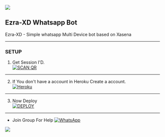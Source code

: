 <a><img src='https://i.imgur.com/LyHic3i.gif'/></a>
## Ezra-XD Whatsapp Bot
Ezra-XD - Simple whatsapp Multi Device bot based on 
Xasena 

***

### SETUP

1. Get Session I'D.
    <br>
<a href='https://ezra-web.onrender.com' target="_blank"><img alt='SCAN QR' src='https://img.shields.io/badge/get_session-100000?style=for-the-badge&logo=scan&logoColor=white&labelColor=black&color=black'/></a>


***

2. If You don't have a account in Heroku Create a account.
    <br>
<a href='https://signup.heroku.com/' target="_blank"><img alt='Heroku' src='https://img.shields.io/badge/-Create-black?style=for-the-badge&logo=heroku&logoColor=white'/></a>

***

3. Now Deploy
    <br>
<a href='https://heroku.com/deploy?template=https://github.com/Louis-XD/EZRA-XD' target="_blank"><img alt='DEPLOY' src='https://img.shields.io/badge/-DEPLOY-black?style=for-the-badge&logo=heroku&logoColor=white'/></a>


***
* Join Group For Help
<a href="https://chat.whatsapp.com/IZAC43MRvbfClp1nctIOA9"><img alt="WhatsApp" src="https://img.shields.io/badge/-Whatsapp%20Group-black?style=for-the-badge&logo=whatsapp&logoColor=white"/></a>



<a><img src='https://i.imgur.com/LyHic3i.gif'/></a>
